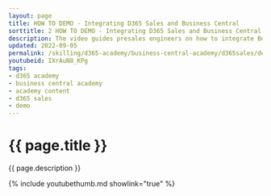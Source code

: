 ```yaml
---
layout: page
title: HOW TO DEMO - Integrating D365 Sales and Business Central
sorttitle: 2 HOW TO DEMO - Integrating D365 Sales and Business Central
description: The video guides presales engineers on how to integrate Business Central with Dynamics 365 Sales.
updated: 2022-09-05
permalink: /skilling/d365-academy/business-central-academy/d365sales/demo-d365sales
youtubeid: IXrAuN8_KPg
tags: 
- d365 academy
- business central academy
- academy content
- d365 sales
- demo
---
```


# {{ page.title }}

{{ page.description }}

{% include youtubethumb.md showlink="true" %}